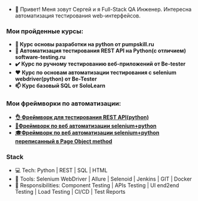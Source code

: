- 👋 Привет! Меня зовут Сергей и я Full-Stack QA Инженер. Интересна автоматизация тестирования web-интерфейсов.


<h3>Мои пройденные курсы:</h3>

<ul> 
  <li><b>🌱 Курс основы разработки на python от pumpskill.ru</b><br/>
  <li><b>👀 Автоматизация тестирования REST API на Python(с отличием) software-testing.ru </b></a><br/>
  <li><b>✔️ Курс по ручному тестированию веб-приложений от Be-tester </b>
  <li><b>❤️ Курс по основам автоматизации тестирования с selenium webdriver(python) от Be-Tester </b>
<li><b>📫 Курс базовый SQL от SoloLearn</b></li>
</ul>

<h3>Мои фреймворки по автоматизации:</h3>

<ul> 
  <li><a href="https://github.com/RABBITPYL9/MyLearnFrameWorkAPI"><b>👌 Фреймворк для тестирования REST API(python)</a></b><br/>
  <li><a href="https://github.com/RABBITPYL9/book_store_testing"><b>💪Фреймворк по веб автоматизации selenium+python</a></b><br/>
  <li><a href="https://github.com/RABBITPYL9/book_store_POM_example">🎓<b>Фреймворк по веб автоматизации selenium+python переписанный в Page Object method</a></b><br/>
</ul>

<!---
RABBITPYL9/RABBITPYL9 is a ✨ special ✨ repository because its `README.md` (this file) appears on your GitHub profile.
You can click the Preview link to take a look at your changes.
--->

<h3>Stack</h3>
<ul>
<li>💻 Tech:   Python | REST | SQL | HTML
<li>🔧 Tools:  Selenium WebDriver | Allure | Selenoid | Jenkins | GIT | Docker
<li>🔨 Responsibilities:   Component Testing | APIs Testing | UI end2end Testing | Load Testing | CI/CD | Test Reports
</ul>
                                             
